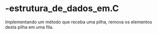 # -estrutura_de_dados_em.C
Implementando um método que receba uma pilha, remova os elementos desta pilha em uma fila.
